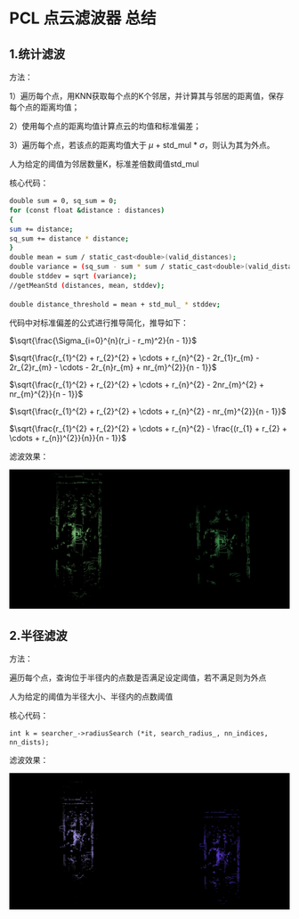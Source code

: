 # PCL 点云滤波器 总结

## 1.统计滤波
方法：

1）遍历每个点，用KNN获取每个点的K个邻居，并计算其与邻居的距离值，保存每个点的距离均值；

2）使用每个点的距离均值计算点云的均值和标准偏差；

3）遍历每个点，若该点的距离均值大于 $\mu$ + std_mul * $\sigma$，则认为其为外点。

人为给定的阈值为邻居数量K，标准差倍数阈值std_mul

核心代码：

```bash
double sum = 0, sq_sum = 0;
for (const float &distance : distances)
{
sum += distance;
sq_sum += distance * distance;
}
double mean = sum / static_cast<double>(valid_distances);
double variance = (sq_sum - sum * sum / static_cast<double>(valid_distances)) / (static_cast<double>(valid_distances) - 1);
double stddev = sqrt (variance);
//getMeanStd (distances, mean, stddev);

double distance_threshold = mean + std_mul_ * stddev;
```

代码中对标准偏差的公式进行推导简化，推导如下：

$\sqrt{\frac{\Sigma_{i=0}^{n}(r_i - r_m)^2}{n - 1}}$

$\sqrt{\frac{r_{1}^{2} + r_{2}^{2} + \cdots + r_{n}^{2} - 2r_{1}r_{m} - 2r_{2}r_{m} - \cdots - 2r_{n}r_{m} + nr_{m}^{2}}{n - 1}}$

$\sqrt{\frac{r_{1}^{2} + r_{2}^{2} + \cdots + r_{n}^{2} - 2nr_{m}^{2} + nr_{m}^{2}}{n - 1}}$

$\sqrt{\frac{r_{1}^{2} + r_{2}^{2} + \cdots + r_{n}^{2} - nr_{m}^{2}}{n - 1}}$

$\sqrt{\frac{r_{1}^{2} + r_{2}^{2} + \cdots + r_{n}^{2} - \frac{(r_{1} + r_{2} + \cdots + r_{n})^{2}}{n}}{n - 1}}$

滤波效果：

![image](image/s_f.png)

## 2.半径滤波
方法：

遍历每个点，查询位于半径内的点数是否满足设定阈值，若不满足则为外点

人为给定的阈值为半径大小、半径内的点数阈值

核心代码：

```
int k = searcher_->radiusSearch (*it, search_radius_, nn_indices, nn_dists);
```

滤波效果：

![image](image/r_f.png)